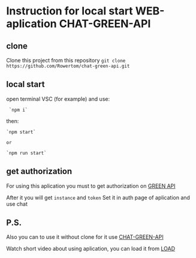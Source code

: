 # Instruction for local start WEB-aplication CHAT-GREEN-API

## clone

Clone this project from this repository `git clone https://github.com/Rowertom/chat-green-api.git`

## local start

open terminal VSC (for example) and use:

	 `npm i`
 
then: 
	 
	`npm start` 

	or
	 
	`npm run start`
	
## get authorization

For using this aplication you must to get authorization on [GREEN API](https://green-api.com/docs/before-start/#cabinet)

After it you will get `instance` and `token`
Set it in auth page of aplication and use chat


## P.S. 
Also you can to use it without clone 
for it use [CHAT-GREEN-API](https://chat-green-api.netlify.app)

Watch short video about using aplication, you can load it from [LOAD](https://drive.google.com/file/d/1n0q37kb_MxdOCQ9ayiAC2uZaHb5je1La/view?usp=sharing)

